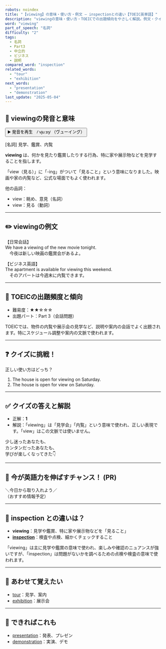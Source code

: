 ```yaml
---
robots: noindex
title: "【viewing】の意味・使い方・例文 ― inspectionとの違い【TOEIC英単語】"
description: "viewingの意味・使い方・TOEICでの出題傾向をやさしく解説。例文・クイズ付きでinspectionとの違いもわかりやすく学べます。"
word: "viewing"
part_of_speech: "名詞"
difficulty: "2"
tags:
  - 名詞
  - Part3
  - 中立的
  - ビジネス
  - 説明
compared_word: "inspection"
related_words:
  - "tour"
  - "exhibition"
next_words:
  - "presentation"
  - "demonstration"
last_update: "2025-05-04"
---
```


## 🔰 viewingの発音と意味

<button class="play-audio" onclick="playTTS('viewing')">
  <span class="play-audio-main">
    ▶️ 発音を再生　/ˈvjuːɪŋ/
  </span>
  <span class="play-audio-sub">
    （ヴューイング）
  </span>
</button>

[名詞] 見学、鑑賞、内覧

**viewing** は、何かを見たり鑑賞したりする行為、特に家や展示物などを見学することを指します。

「view（見る）」に「-ing」がついて「見ること」という意味になりました。映画や家の内覧など、公式な場面でもよく使われます。

他の品詞：  
- view：眺め、意見（名詞）
- view：見る（動詞）

---

## ✏️ viewingの例文

【日常会話】  
We have a viewing of the new movie tonight.  
　今夜は新しい映画の鑑賞会があるよ。

【ビジネス英語】  
The apartment is available for viewing this weekend.  
　そのアパートは今週末に内覧できます。

---

## 🎯 TOEICの出題頻度と傾向

- 難易度：★★☆☆☆
- 出題パート：Part 3（会話問題）

TOEICでは、物件の内覧や展示会の見学など、説明や案内の会話でよく出題されます。特にスケジュール調整や案内の文脈で使われます。

---

## ❓ クイズに挑戦！

正しい使い方はどっち？

1. The house is open for viewing on Saturday.  
2. The house is open for view on Saturday.

---

## ✅ クイズの答えと解説

- 正解：**1**
- 解説：「viewing」は「見学会」「内覧」という意味で使われ、正しい表現です。「view」はこの文脈では使いません。

少し迷ったあなたも、  
カンタンだったあなたも、  
学びが楽しくなってきた👇️

---

## 🚀 今が英語力を伸ばすチャンス！ (PR)

<div class="info-center">
＼今日から取り入れよう／<br>  
（おすすめ情報予定）
</div>

---

## 🤔  inspection との違いは？

- **viewing**：見学や鑑賞、特に家や展示物などを「見ること」
- **[inspection](/word/inspection/)**：検査や点検、細かくチェックすること

「viewing」は主に見学や鑑賞の意味で使われ、楽しみや確認のニュアンスが強いですが、「inspection」は問題がないかを調べるための点検や検査の意味で使われます。

---

## 🧩 あわせて覚えたい

- [tour](/word/tour/)：見学、案内
- [exhibition](/word/exhibition/)：展示会

---

## 📖 できればこれも

- [presentation](/word/presentation/)：発表、プレゼン
- [demonstration](/word/demonstration/)：実演、デモ

<!-- cvid: aid43_bid21 -->
